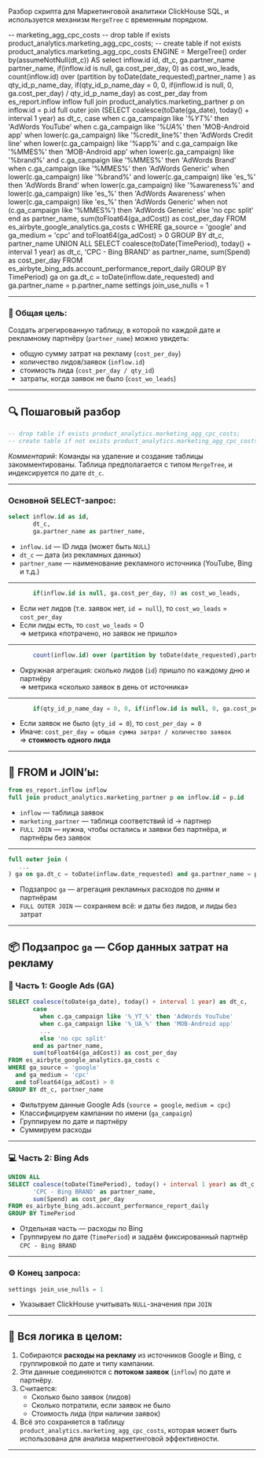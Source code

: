 
Разбор скрипта для Маркетинговой аналитики ClickHouse SQL, и используется механизм `MergeTree` с временным порядком.


-- marketing_agg_cpc_costs
-- drop table if exists product_analytics.marketing_agg_cpc_costs;
-- create table if not exists product_analytics.marketing_agg_cpc_costs ENGINE = MergeTree() order by(assumeNotNull(dt_c)) AS
select inflow.id                                                                                      id,
        dt_c,
        ga.partner_name                                                                                partner_name,
        if(inflow.id is null, ga.cost_per_day, 0)                                                   as cost_wo_leads,
        count(inflow.id)                                                                               over (partition by toDate(date_requested),partner_name ) as qty_id_p_name_day,
        if(qty_id_p_name_day = 0, 0, if(inflow.id is null, 0, ga.cost_per_day) / qty_id_p_name_day) as cost_per_day
 from es_report.inflow inflow
          full join product_analytics.marketing_partner p on inflow.id = p.id
          full outer join (SELECT coalesce(toDate(ga_date), today() + interval 1 year) as dt_c,
                                  case
                                      when c.ga_campaign like '%_YT_%'
                                          then 'AdWords YouTube'
                                      when c.ga_campaign like '%_UA_%'
                                          then 'MOB-Android app'
                                      when lower(c.ga_campaign) like '%credit_line%'
                                          then 'AdWords Credit line'
                                      when lower(c.ga_campaign) like '%app%'
                                          and c.ga_campaign like '%MMES%'
                                          then 'MOB-Android app'
                                      when lower(c.ga_campaign) like '%brand%'
                                          and c.ga_campaign like '%MMES%'
                                          then 'AdWords Brand'
                                      when c.ga_campaign like '%MMES%'
                                          then 'AdWords Generic'
                                      when lower(c.ga_campaign) like '%brand%'
                                          and lower(c.ga_campaign) like 'es_%'
                                          then 'AdWords Brand'
                                      when lower(c.ga_campaign) like '%awareness%'
                                          and lower(c.ga_campaign) like 'es_%'
                                          then 'AdWords Awareness'
                                      when lower(c.ga_campaign) like 'es_%'
                                          then 'AdWords Generic'
                                      when not (c.ga_campaign like '%MMES%')
                                          then 'AdWords Generic'
                                      else 'no cpc split' end                          as partner_name,
                                  sum(toFloat64(ga_adCost))                            as cost_per_day
                           FROM es_airbyte_google_analytics.ga_costs c
                           WHERE ga_source = 'google'
                             and ga_medium = 'cpc'
                             and toFloat64(ga_adCost) > 0
                           GROUP BY dt_c, partner_name
                           UNION ALL
                           SELECT coalesce(toDate(TimePeriod), today() + interval 1 year) as dt_c,
                                  'CPC - Bing BRAND'                                      as partner_name,
                                  sum(Spend)                                              as cost_per_day
                           FROM es_airbyte_bing_ads.account_performance_report_daily
                           GROUP BY TimePeriod) ga
                          on ga.dt_c = toDate(inflow.date_requested) and
                             ga.partner_name = p.partner_name
     settings join_use_nulls = 1

---

### 📌 Общая цель:
Создать агрегированную таблицу, в которой по каждой дате и рекламному партнёру (`partner_name`) можно увидеть:
- общую сумму затрат на рекламу (`cost_per_day`)
- количество лидов/заявок (`inflow.id`)
- стоимость лида (`cost_per_day / qty_id`)
- затраты, когда заявок не было (`cost_wo_leads`)

---

## 🔍 Пошаговый разбор

```sql
-- drop table if exists product_analytics.marketing_agg_cpc_costs;
-- create table if not exists product_analytics.marketing_agg_cpc_costs ENGINE = MergeTree() order by(assumeNotNull(dt_c)) AS
```
*Комментарий*: Команды на удаление и создание таблицы закомментированы. Таблица предполагается с типом `MergeTree`, и индексируется по дате `dt_c`.

---

### Основной SELECT-запрос:

```sql
select inflow.id as id,
       dt_c,
       ga.partner_name as partner_name,
```
- `inflow.id` — ID лида (может быть `NULL`)
- `dt_c` — дата (из рекламных данных)
- `partner_name` — наименование рекламного источника (YouTube, Bing и т.д.)

---

```sql
       if(inflow.id is null, ga.cost_per_day, 0) as cost_wo_leads,
```
- Если нет лидов (т.е. заявок нет, `id = null`), то `cost_wo_leads` = `cost_per_day`
- Если лиды есть, то `cost_wo_leads` = 0  
=> метрика «потрачено, но заявок не пришло»

---

```sql
       count(inflow.id) over (partition by toDate(date_requested),partner_name ) as qty_id_p_name_day,
```
- Окружная агрегация: сколько лидов (`id`) пришло по каждому дню и партнёру  
=> метрика «сколько заявок в день от источника»

---

```sql
       if(qty_id_p_name_day = 0, 0, if(inflow.id is null, 0, ga.cost_per_day) / qty_id_p_name_day) as cost_per_day
```
- Если заявок не было (`qty_id = 0`), то `cost_per_day = 0`
- Иначе: `cost_per_day = общая сумма затрат / количество заявок`  
=> **стоимость одного лида**

---

## 🔁 FROM и JOIN’ы:

```sql
from es_report.inflow inflow
full join product_analytics.marketing_partner p on inflow.id = p.id
```
- `inflow` — таблица заявок
- `marketing_partner` — таблица соответствий id → партнер
- `FULL JOIN` — нужна, чтобы остались и заявки без партнёра, и партнёры без заявок

---

```sql
full outer join (
   ...
) ga on ga.dt_c = toDate(inflow.date_requested) and ga.partner_name = p.partner_name
```
- Подзапрос `ga` — агрегация рекламных расходов по дням и партнёрам
- `FULL OUTER JOIN` — сохраняем всё: и даты без лидов, и лиды без затрат

---

## 📦 Подзапрос `ga` — Сбор данных затрат на рекламу

### 🎯 Часть 1: Google Ads (GA)

```sql
SELECT coalesce(toDate(ga_date), today() + interval 1 year) as dt_c,
       case
         when c.ga_campaign like '%_YT_%' then 'AdWords YouTube'
         when c.ga_campaign like '%_UA_%' then 'MOB-Android app'
         ...
         else 'no cpc split'
       end as partner_name,
       sum(toFloat64(ga_adCost)) as cost_per_day
FROM es_airbyte_google_analytics.ga_costs c
WHERE ga_source = 'google'
  and ga_medium = 'cpc'
  and toFloat64(ga_adCost) > 0
GROUP BY dt_c, partner_name
```
- Фильтруем данные Google Ads (`source = google`, `medium = cpc`)
- Классифицируем кампании по имени (`ga_campaign`)
- Группируем по дате и партнёру
- Суммируем расходы

---

### 💻 Часть 2: Bing Ads

```sql
UNION ALL
SELECT coalesce(toDate(TimePeriod), today() + interval 1 year) as dt_c,
       'CPC - Bing BRAND' as partner_name,
       sum(Spend) as cost_per_day
FROM es_airbyte_bing_ads.account_performance_report_daily
GROUP BY TimePeriod
```
- Отдельная часть — расходы по Bing
- Группируем по дате (`TimePeriod`) и задаём фиксированный партнёр `CPC - Bing BRAND`

---

### ⚙️ Конец запроса:

```sql
settings join_use_nulls = 1
```
- Указывает ClickHouse учитывать `NULL`-значения при `JOIN`

---

## 🧠 Вся логика в целом:

1. Собираются **расходы на рекламу** из источников Google и Bing, с группировкой по дате и типу кампании.
2. Эти данные соединяются с **потоком заявок** (`inflow`) по дате и партнёру.
3. Считается:
   - Сколько было заявок (лидов)
   - Сколько потратили, если заявок не было
   - Стоимость лида (при наличии заявок)
4. Всё это сохраняется в таблицу `product_analytics.marketing_agg_cpc_costs`, которая может быть использована для анализа маркетинговой эффективности.

---